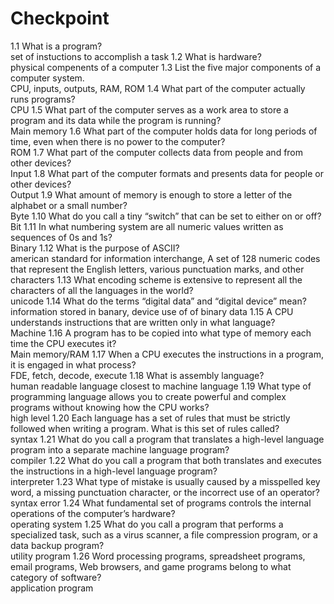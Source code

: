 # Checkpoint
1.1 What is a program?  
set of instuctions to accomplish a task
1.2 What is hardware?  
physical compenents of a computer
1.3 List the five major components of a computer system.  
CPU, inputs, outputs, RAM, ROM
1.4 What part of the computer actually runs programs?  
CPU
1.5 What part of the computer serves as a work area to store a program and its data while the program is running?  
Main memory
1.6 What part of the computer holds data for long periods of time, even when there is no power to the computer?  
ROM
1.7 What part of the computer collects data from people and from other devices?  
Input
1.8 What part of the computer formats and presents data for people or other devices?  
Output
1.9 What amount of memory is enough to store a letter of the alphabet or a small number?  
Byte
1.10 What do you call a tiny “switch” that can be set to either on or off?  
Bit
1.11 In what numbering system are all numeric values written as sequences of 0s and 1s?  
Binary
1.12 What is the purpose of ASCII?  
american standard for information interchange, A set of 128 numeric codes that represent the English letters, various punctuation marks, and other characters
1.13 What encoding scheme is extensive to represent all the characters of all the languages in the world?  
unicode
1.14 What do the terms “digital data” and “digital device” mean?  
information stored in banary, device use of of binary data
1.15 A CPU understands instructions that are written only in what language?  
Machine
1.16 A program has to be copied into what type of memory each time the CPU executes it?  
Main memory/RAM
1.17 When a CPU executes the instructions in a program, it is engaged in what process?  
FDE, fetch, decode, execute
1.18 What is assembly language?  
human readable language closest to machine language
1.19 What type of programming language allows you to create powerful and complex programs without knowing how the CPU works?  
high level
1.20 Each language has a set of rules that must be strictly followed when writing a program. What is this set of rules called?  
syntax
1.21 What do you call a program that translates a high-level language program into a separate machine language program?  
compiler
1.22 What do you call a program that both translates and executes the instructions in a high-level language program?  
interpreter
1.23 What type of mistake is usually caused by a misspelled key word, a missing punctuation character, or the incorrect use of an operator?  
syntax error
1.24 What fundamental set of programs controls the internal operations of the computer’s hardware?  
operating system
1.25 What do you call a program that performs a specialized task, such as a virus scanner, a file compression program, or a data backup program?  
utility program
1.26 Word processing programs, spreadsheet programs, email programs, Web browsers, and game programs belong to what category of software?  
application program
